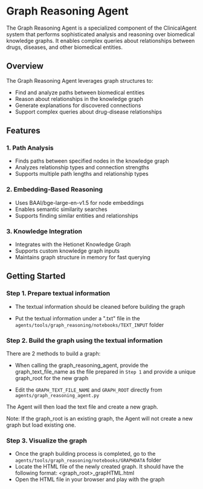 # Graph Reasoning Agent

The Graph Reasoning Agent is a specialized component of the ClinicalAgent system that performs sophisticated analysis and reasoning over biomedical knowledge graphs. It enables complex queries about relationships between drugs, diseases, and other biomedical entities.

## Overview

The Graph Reasoning Agent leverages graph structures to:
- Find and analyze paths between biomedical entities
- Reason about relationships in the knowledge graph
- Generate explanations for discovered connections
- Support complex queries about drug-disease relationships

## Features

### 1. Path Analysis
- Finds paths between specified nodes in the knowledge graph
- Analyzes relationship types and connection strengths
- Supports multiple path lengths and relationship types

### 2. Embedding-Based Reasoning
- Uses BAAI/bge-large-en-v1.5 for node embeddings
- Enables semantic similarity searches
- Supports finding similar entities and relationships

### 3. Knowledge Integration
- Integrates with the Hetionet Knowledge Graph
- Supports custom knowledge graph inputs
- Maintains graph structure in memory for fast querying

## Getting Started
### Step 1. Prepare textual information

- The textual information should be cleaned before building the graph

- Put the textual information under a ".txt" file in the ```agents/tools/graph_reasoning/notebooks/TEXT_INPUT``` folder

### Step 2. Build the graph using the textual information
There are 2 methods to build a graph:
- When calling the graph_reasoning_agent, provide the graph_text_file_name as the file prepared in ```Step 1``` and provide a unique graph_root for the new graph

- Edit the ```GRAPH_TEXT_FILE_NAME``` and ```GRAPH_ROOT``` directly from ```agents/graph_reasoning_agent.py```  

The Agent will then load the text file and create a new graph.

Note: If the graph_root is an existing graph, the Agent will not create a new graph but load existing one.

### Step 3. Visualize the graph

- Once the graph building process is completed, go to the ```agents/tools/graph_reasoning/notebooks/GRAPHDATA``` folder
- Locate the HTML file of the newly created graph. It should have the following format: <graph_root>_grapHTML.html
- Open the HTML file in your browser and play with the graph